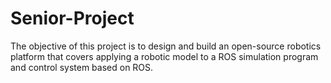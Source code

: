# Senior-Project
The objective of this project is to design and build an open-source robotics platform that covers applying a robotic model to a ROS simulation program and control system based on ROS.
